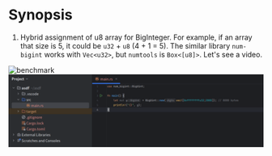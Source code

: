 # Synopsis
1. Hybrid assignment of u8 array for BigInteger. For example, if an array that size is 5, it could be `u32` + `u8` (4 + 1 = 5). The similar library `num-bigint` works with `Vec<u32>`, but `numtools` is `Box<[u8]>`. Let's see a video.  

![benchmark](./resources/benchmark.gif)
![asdf/src/main.rs](./resources/num-bigint_sample.png)
